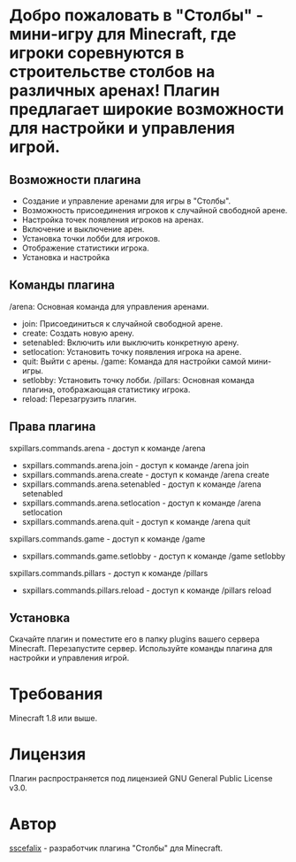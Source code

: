 # Добро пожаловать в "Столбы" - мини-игру для Minecraft, где игроки соревнуются в строительстве столбов на различных аренах! Плагин предлагает широкие возможности для настройки и управления игрой.

## Возможности плагина

- Создание и управление аренами для игры в "Столбы".
- Возможность присоединения игроков к случайной свободной арене.
- Настройка точек появления игроков на аренах.
- Включение и выключение арен.
- Установка точки лобби для игроков.
- Отображение статистики игрока.
- Установка и настройка

## Команды плагина

/arena: Основная команда для управления аренами.
 - join: Присоединиться к случайной свободной арене.
 - create: Создать новую арену.
 - setenabled: Включить или выключить конкретную арену.
 - setlocation: Установить точку появления игрока на арене.
 - quit: Выйти с арены.
/game: Команда для настройки самой мини-игры.
 - setlobby: Установить точку лобби.
/pillars: Основная команда плагина, отображающая статистику игрока.
 - reload: Перезагрузить плагин.

## Права плагина

sxpillars.commands.arena - доступ к команде /arena
- sxpillars.commands.arena.join - доступ к команде /arena join
- sxpillars.commands.arena.create - доступ к команде /arena create
- sxpillars.commands.arena.setenabled - доступ к команде /arena setenabled
- sxpillars.commands.arena.setlocation - доступ к команде /arena setlocation
- sxpillars.commands.arena.quit - доступ к команде /arena quit

sxpillars.commands.game - доступ к команде /game
- sxpillars.commands.game.setlobby - доступ к команде /game setlobby

sxpillars.commands.pillars - доступ к команде /pillars
- sxpillars.commands.pillars.reload - доступ к команде /pillars reload

## Установка

Скачайте плагин и поместите его в папку plugins вашего сервера Minecraft.
Перезапустите сервер.
Используйте команды плагина для настройки и управления игрой.

# Требования

Minecraft 1.8 или выше.

# Лицензия

Плагин распространяется под лицензией GNU General Public License v3.0.

# Автор

[sscefalix](https://github.com/sscefalix) - разработчик плагина "Столбы" для Minecraft.
